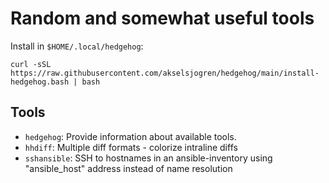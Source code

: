 # Random and somewhat useful tools

Install in `$HOME/.local/hedgehog`:
```console
curl -sSL https://raw.githubusercontent.com/akselsjogren/hedgehog/main/install-hedgehog.bash | bash
```

## Tools
<!-- following is automatically generated -->
* `hedgehog`: Provide information about available tools.
* `hhdiff`: Multiple diff formats - colorize intraline diffs
* `sshansible`: SSH to hostnames in an ansible-inventory using "ansible_host" address instead of name resolution
